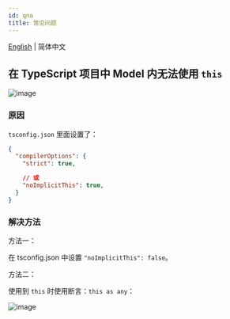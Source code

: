 ```yaml
---
id: qna
title: 常见问题
---
```


[English](./qna.md) | 简体中文

## 在 TypeScript 项目中 Model 内无法使用 `this`

![image](https://user-images.githubusercontent.com/4392234/85498836-09024900-b613-11ea-9150-8287b4455e92.png)

### 原因

`tsconfig.json` 里面设置了：

```json
{
  "compilerOptions": {
    "strict": true,

    // 或
    "noImplicitThis": true,
  }
}
```

### 解决方法

方法一：

在 tsconfig.json 中设置 `"noImplicitThis": false`。

方法二：

使用到 `this` 时使用断言：`this as any`：

![image](https://user-images.githubusercontent.com/4392234/85499976-318b4280-b615-11ea-9be4-e7f9a79a8463.png)

